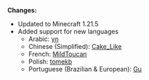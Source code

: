 **Changes:**
- Updated to Minecraft 1.21.5
- Added support for new languages
  - Arabic: [yn](https://crowdin.com/profile/user99)
  - Chinese (Simplified): [Cake_Like](https://crowdin.com/profile/cake_like)
  - French: [MildToucan](https://crowdin.com/profile/mildtoucan)
  - Polish: [tomekb](https://crowdin.com/profile/tomekb)
  - Portuguese (Brazilian & European): [Gu](https://crowdin.com/profile/gu5501)